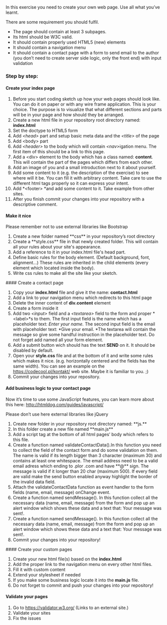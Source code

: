 In this exercise you need to create your own web page. Use all what you’ve learnt. 

There are some requirement you should fulfil. 

-   <span>The page should contain at least 3 subpages.</span>
-   <span>Its html should be W3C valid.</span>
-   <span>It should contain properly used HTML5 (new) elements</span>
-   <span>It should contain a navigation menu</span>
-   <span>It should contain a contact page with a form to send email to the author (you don’t need to create server side logic, only the front end) with input validation</span>

### Step by step:

#### Create your index page

1.  <span>Before you start coding sketch up how your web pages should look like. You can do it on paper or with any wire frame application. This is your choice. The purpose is to visualize that what different sections and parts will be in your page and how should they be arranged.</span>
2.  <span>Create a new html file in your repository root directory named: </span>**index.html**
3.  <span>Set the doctype to HTML5 form</span>
4.  <span>Add </span>*&lt;head&gt;*<span> part and setup basic meta data and the </span>*&lt;title&gt;*<span> of the page</span>
5.  <span>Add &lt;body&gt; part</span>
6.  <span>Add </span>*&lt;header&gt;*<span> </span><span>to the body </span><span>which will contain</span><span> </span>*&lt;nav&gt;*<span>igation menu. The first item of this should be a link to this page.</span>
7.  <span>Add a &lt;</span><span>div&gt; element to the body which has a class named: </span>**content**<span>. This will contain the part of the pages which differs from each other.</span>
8.  <span>Add an image of you and a small introduction next to it about yourself.</span>
9.  <span>Add some content to it (e.g. the description of the exercise) to see where will it be. You can fill it with arbitrary content. Take care to use the different html tags properly so it can express your intent.</span>
10. <span>Add </span>*&lt;footer&gt; *<span>and add some content to it. Take example from other sites.</span>
11. <span>After you finish commit your changes into your repository with a descriptive comment.</span>

#### Make it nice

Please remember not to use external libraries like Bootstrap 

<ol>
<li>
<span>Create a new folder named </span>**css** <span>in your repository’s root directory</span>

</li>
<li>
<span>Create a </span>**style.css**<span> file in that newly created folder. This will contain all your rules about your site's appearance.</span>
</li>
<li>
<span>Add a reference to it in your index.html file's head part.</span>
</li>
<li>
<span>Define basic rules for the body element. (Default background, font, alignment...) These rules are inherited in the child elements (every element which located inside the body).</span>
</li>
<li>
<span>Write css rules to make all the site like your sketch.</span>
</li>
</ol>
#### Create a contact page

1.  <span>Copy your **index.html** file and give it the name: </span>**contact.html**
2.  <span>Add a link to your navigation menu which redirects to this </span><span>html page</span>
3.  <span>Delete the inner content of </span>**div.content**<span> element</span>
4.  <span>Create a form </span><span>inside it</span>
5.  <span>Add two *&lt;input&gt;* field and a *&lt;textarea&gt;* field to the form and proper *&lt;label&gt;*s to them. The first input field is the name which has a placeholder text: </span>*Enter your name.*<span> The second input field is the email with placeholder text: </span>*Give your email. *<span>The textarea will contain the message so give some handful instruction in the placeholder text. Do not forget add named all your form element.</span>
6.  <span>Add a submit button wich should has the text </span>**SEND**<span> on it. It should be disabled by default.</span>
7.  <span>Open your </span>**style.css**<span> file and at the bottom of it and write some rules which makes it nice. (e.g. horizontally </span><span>centered and the fields has the same width</span><span>). You can see an example on the <https://codecool.pl/kontakt/></span><span> web site. Maybe it is familiar to you. ;)</span>
8.  Commit your changes into your repository.  

#### Add business logic to your contact page

Now it’s time to use some JavaScript features, you can learn more about this here:
<http://htmldog.com/guides/javascript/>

Please don’t use here external libraries like jQuery 

<ol>
<li>
<span>Create new folder in your repository root directory named: </span>**js.**

</li>
<li>
<span>In this folder create a new file named </span>**main.js**

</li>
<li>
<span>Add a script tag </span><span>at the bottom of </span><span>all html </span><span>pages’ body which refers to this file.</span>

</li>
<li>
<span>Create a function </span><span>named </span>validateContactData().<span>In this function you need to collect the field of the contact form and do some validation on them.
</span>The name is valid if its length bigger than 3 character (maximum 30) and contains at least one whitespace.
<span>The email address need to be a valid email adress which ending to </span>.pl<span>or </span>.com and have **@** sign.
The message is valid if it longer than 20 char (maximum 500).
<span>If every field are valid make the send button enabled anyway highlight the border of the invalid data field.</span>

</li>
<li>
Attach the validateContactData function as event handler to the form fields (name, email, message) onChange event.
</li>

<li>
Create a function named sendMessage(). In this function collect all the necessary data (name, email, message) from the form and pop up an alert window which shows these data and a text that: Your message was sent!.</li>

<li>
Create a function named sendMessage(). In this function collect all the necessary data (name, email, message) from the form and pop up an alert window which shows these data and a text that: Your message was sent!.</li>
<li>
Commit your changes into your repository!
</li>
</ol>
#### Create your custom pages

1.  <span>Create your new html file(s) based on the **index.html**</span>
2.  <span>Add the proper link to the navigation menu on every other html files.</span>
3.  <span>Fill it with custom content</span>
4.  <span>Extend your stylesheet if needed</span>
5.  <span>If you make some business logic locate it into the **main.js** file.</span>
6.  <span>Do not forget to commit and push your changes into your repository!</span>

#### Validate your pages

1.  <span>Go to </span><a href="https://validator.w3.org/" class="external"><span><span>https://validator.w3.org/</span><span class="screenreader-only"> (Links to an external site.)</span></span><span class="ui-icon ui-icon-extlink ui-icon-inline" title="Links to an external site."></span></a>
2.  <span>Validate your sites</span>
3.  <span>Fix </span><span>the issues</span>

